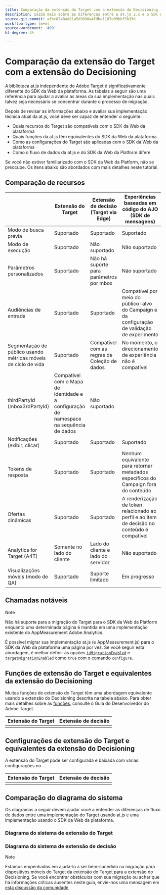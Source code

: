 ```yaml
---
title: Comparação da extensão do Target com a extensão do Decisioning
description: Saiba mais sobre as diferenças entre a at.js 2.x e o SDK da Web da plataforma, incluindo recursos, funções, configurações e fluxo de dados.
source-git-commit: afbc8248ad81a5d9080a4fdba1167e09bbf3b33d
workflow-type: tm+mt
source-wordcount: '499'
ht-degree: 4%

---
```


# Comparação da extensão do Target com a extensão do Decisioning

A biblioteca at.js independente do Adobe Target é significativamente diferente do SDK da Web da plataforma. As tabelas a seguir são uma referência para ajudar a avaliar as áreas da sua implementação nas quais talvez seja necessário se concentrar durante o processo de migração.

Depois de revisar as informações abaixo e avaliar sua implementação técnica atual da at.js, você deve ser capaz de entender o seguinte:

- Quais recursos do Target são compatíveis com o SDK da Web da plataforma
- Quais funções da at.js têm equivalentes do SDK da Web da plataforma.
- Como as configurações do Target são aplicadas com o SDK da Web da plataforma
- Como o fluxo de dados da at.js e do SDK da Web da Platform difere

Se você não estiver familiarizado com o SDK da Web da Platform, não se preocupe. Os itens abaixo são abordados com mais detalhes neste tutorial.

## Comparação de recursos

| | Extensão do Target | Extensão de decisão (Target via Edge) | Experiências baseadas em código do AJO (SDK de mensagens) |
|---|---|---|---|
| Modo de busca prévia | Suportado | Suportado | Suportado |
| Modo de execução | Suportado | Não suportado | Não suportado |
| Parâmetros personalizados | Suportado | Não há suporte para parâmetros por mbox | Não suportado |
| Audiências de entrada | Suportado | Suportado | Compatível por meio do público-alvo do Campaign e da configuração de validação de experimento |
| Segmentação de público usando métricas móveis de ciclo de vida | Suportado | Compatível com as regras de Coleção de dados | No momento, o direcionamento de experiência não é compatível |
| thirdPartyId (mbox3rdPartyId) | Compatível com o Mapa de identidade e a configuração de namespace na sequência de dados | Não suportado |
| Notificações (exibir, clicar) | Suportado | Suportado | Suportado |
| Tokens de resposta | Suportado | Suportado | Nenhum equivalente para retornar metadados específicos do Campaign fora do conteúdo |
| Ofertas dinâmicas | Suportado | Suportado | A renderização de token relacionado ao perfil e ao item de decisão no conteúdo é compatível |
| Analytics for Target (A4T) | Somente no lado do cliente | Lado do cliente e lado do servidor | Não suportado |
| Visualizações móveis (modo de QA) | Suportado | Suporte limitado | Em progresso |



## Chamadas notáveis

>[!NOTE]
>
>Não há suporte para a migração do Target para o SDK da Web da Platform enquanto uma determinada página é mantida em uma implementação existente do AppMeasurement Adobe Analytics.
>
> É possível migrar sua implementação at.js (e AppMeasurement.js) para o SDK da Web da plataforma uma página por vez. Se você seguir esta abordagem, é melhor definir as opções [`idMigrationEnabled`](https://experienceleague.adobe.com/docs/experience-platform/edge/fundamentals/configuring-the-sdk.html#id-migration-enabled) e [`targetMigrationEnabled`](https://experienceleague.adobe.com/docs/experience-platform/edge/fundamentals/configuring-the-sdk.html#targetMigrationEnabled) como `true` com o comando `configure`.

## Funções de extensão do Target e equivalentes da extensão do Decisioning

Muitas funções de extensão do Target têm uma abordagem equivalente usando a extensão do Decisioning descrita na tabela abaixo. Para obter mais detalhes sobre as [funções](https://developer.adobe.com/target/implement/client-side/atjs/atjs-functions/atjs-functions/), consulte o Guia do Desenvolvedor do Adobe Target.

| Extensão do Target | Extensão de decisão |
| --- | --- | 
| |  |

## Configurações de extensão do Target e equivalentes da extensão do Decisioning

A extensão do Target pode ser configurada e baixada com várias configurações no ...

| Extensão do Target | Extensão de decisão |
| --- | --- | 
| |  |


## Comparação do diagrama do sistema

Os diagramas a seguir devem ajudar você a entender as diferenças de fluxo de dados entre uma implementação do Target usando at.js e uma implementação usando o SDK da Web da plataforma.

### Diagrama do sistema de extensão do Target



### Diagrama do sistema de extensão de decisão




>[!NOTE]
>
>Estamos empenhados em ajudá-lo a ser bem-sucedido na migração para dispositivos móveis do Target da extensão do Target para a extensão do Decisioning. Se você encontrar obstáculos com sua migração ou achar que há informações críticas ausentes neste guia, envie-nos uma mensagem em [esta discussão da comunidade](https://experienceleaguecommunities.adobe.com/t5/adobe-experience-platform-data/tutorial-discussion-migrate-target-from-at-js-to-web-sdk/m-p/575587#M463).
